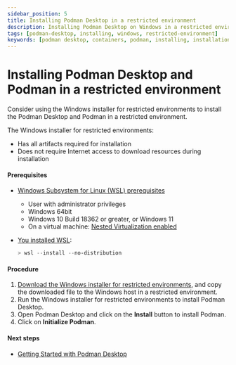 ```yaml
---
sidebar_position: 5
title: Installing Podman Desktop in a restricted environment
description: Installing Podman Desktop on Windows in a restricted environment
tags: [podman-desktop, installing, windows, restricted-environment]
keywords: [podman desktop, containers, podman, installing, installation, windows, restricted-environment]
---
```


# Installing Podman Desktop and Podman in a restricted environment

Consider using the Windows installer for restricted environments to install the Podman Desktop and Podman in a restricted environment.

The Windows installer for restricted environments:
* Has all artifacts required for installation
* Does not require Internet access to download resources during installation

#### Prerequisites

* [Windows Subsystem for Linux (WSL) prerequisites](https://learn.microsoft.com/en-us/windows/wsl/troubleshooting#error-0x80370102-the-virtual-machine-could-not-be-started-because-a-required-feature-is-not-installed)
  * User with administrator privileges
  * Windows 64bit
  * Windows 10 Build 18362 or greater, or Windows 11
  * On a virtual machine: [Nested Virtualization enabled](https://learn.microsoft.com/en-us/virtualization/hyper-v-on-windows/user-guide/nested-virtualization#configure-nested-virtualization)

* [You installed WSL](https://docs.microsoft.com/en-us/windows/wsl/install):

  ```powershell
  > wsl --install --no-distribution
  ```

#### Procedure

1. [Download the Windows installer for restricted environments](/downloads), and copy the downloaded file to the Windows host in a restricted environment.
2. Run the Windows installer for restricted environments to install Podman Desktop.
3. Open Podman Desktop and click on the **Install** button to install Podman.
4. Click on **Initialize Podman**.

#### Next steps

* [Getting Started with Podman Desktop](/docs/getting-started/getting-started)
